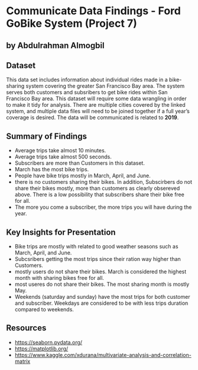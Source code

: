 # Communicate Data Findings - Ford GoBike System (Project 7) 
## by Abdulrahman Almogbil


## Dataset

This data set includes information about individual rides made in a bike-sharing system covering the greater San Francisco Bay area. The system serves both customers and subsribers to get bike rides within San Francisco Bay area. This dataset will require some data wrangling in order to make it tidy for analysis. There are multiple cities covered by the linked system, and multiple data files will need to be joined together if a full year’s coverage is desired. The data will be communicated is related to **2019**.


## Summary of Findings

- Average trips take almost 10 minutes. 
- Average trips take almost 500 seconds.
- Subscribers are more than Customers in this dataset.
- March has the most bike trips. 
- People have bike trips mostly in March, April, and June.
- there is no customers sharing their bikes. In addition, Subscirbers do not share their bikes mostly, more than customers as clearly obsereved above. There is a low possibility that subscribers share their bike free for all.
- The more you come a subscriber, the more trips you will have during the year.


## Key Insights for Presentation

- Bike trips are mostly with related to good weather seasons such as March, April, and June. 
- Subcsribers getting the most trips since their ration way higher than Customers.
- mostly users do not share their bikes. March is considered the highest month with sharing bikes free for all.
- most useres do not share their bikes. The most sharing month is mostly May.
- Weekends (saturday and sunday) have the most trips for both customer and subscriber. Weekdays are considered to be with less trips duration compared to weekends. 

## Resources 
- https://seaborn.pydata.org/
- https://matplotlib.org/
- https://www.kaggle.com/xdurana/multivariate-analysis-and-correlation-matrix
